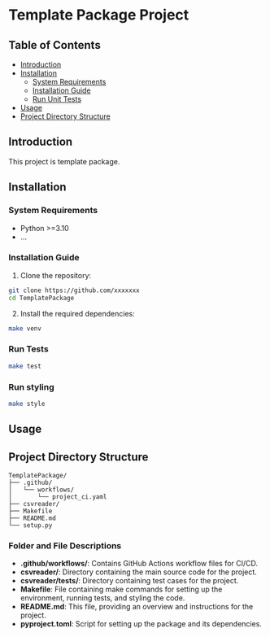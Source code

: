 
# Template Package Project

## Table of Contents

- [Introduction](#introduction)
- [Installation](#installation)
  - [System Requirements](#system-requirements)
  - [Installation Guide](#installation-guide)
  - [Run Unit Tests](#run-unit-tests)
- [Usage](#usage)
- [Project Directory Structure](#project-directory-structure)

## Introduction

This project is template package.

## Installation

### System Requirements

- Python >=3.10
- ...

### Installation Guide

1. Clone the repository:

```bash
git clone https://github.com/xxxxxxx
cd TemplatePackage
```

2. Install the required dependencies:

```bash
make venv
```

### Run Tests
```bash
make test
```

### Run styling
```bash
make style
```

## Usage


## Project Directory Structure

```
TemplatePackage/
├── .github/
│   └── workflows/
│       └── project_ci.yaml
├── csvreader/
├── Makefile
├── README.md
└── setup.py
```

### Folder and File Descriptions

- **.github/workflows/**: Contains GitHub Actions workflow files for CI/CD.
- **csvreader/**: Directory containing the main source code for the project.
- **csvreader/tests/**: Directory containing test cases for the project.
- **Makefile**: File containing make commands for setting up the environment, running tests, and styling the code.
- **README.md**: This file, providing an overview and instructions for the project.
- **pyproject.toml**: Script for setting up the package and its dependencies.

